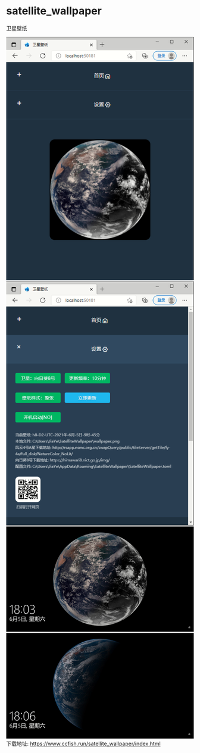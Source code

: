 # satellite_wallpaper
 卫星壁纸

<img src="https://github.com/planet0104/satellite_wallpaper/blob/master/release/fy4a.png" />

<img src="https://github.com/planet0104/satellite_wallpaper/blob/master/release/h8.png" />

<img src="https://github.com/planet0104/satellite_wallpaper/blob/master/release/fy4a.jpg" />

<img src="https://github.com/planet0104/satellite_wallpaper/blob/master/release/h8.jpg" />

<br />
下载地址: <a href="https://www.ccfish.run/satellite_wallpaper">https://www.ccfish.run/satellite_wallpaper/index.html</a>